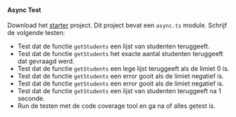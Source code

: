 #### Async Test

Download het [starter](./starter.zip) project. Dit project bevat een `async.ts` module. Schrijf de volgende testen:

- Test dat de functie `getStudents` een lijst van studenten teruggeeft.
- Test dat de functie `getStudents` het exacte aantal studenten teruggeeft dat gevraagd werd.
- Test dat de functie `getStudents` een lege lijst teruggeeft als de limiet 0 is.
- Test dat de functie `getStudents` een error gooit als de limiet negatief is.
- Test dat de functie `getStudents` een error gooit als de limiet negatief is.
- Test dat de functie `getStudents` een lijst van studenten teruggeeft na 1 seconde.
- Run de testen met de code coverage tool en ga na of alles getest is.